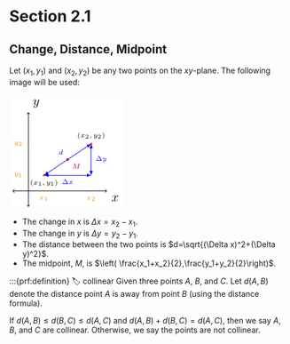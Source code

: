 # Section 2.1

## Change, Distance, Midpoint
Let $(x_1,y_1)$ and $(x_2,y_2)$ be any two points on the $xy$-plane. The following image will be used:

![Graph!](images/graph.png)

* The change in $x$ is $\Delta x = x_2 - x_1$.
* The change in $y$ is $\Delta y = y_2 - y_1$.
* The distance between the two points is $d=\sqrt{(\Delta x)^2+(\Delta y)^2}$.
* The midpoint, $M$, is $\left( \frac{x_1+x_2}{2},\frac{y_1+y_2}{2}\right)$.

:::{prf:definition}
:label: collinear
Given three points $A$, $B$, and $C$. Let $d(A,B)$ denote the distance point $A$ is away from point $B$ (using the distance formula).

If $d(A,B)\le d(B,C) \le d(A,C)$ and $d(A,B)+d(B,C) = d(A,C)$, then we say $A$, $B$, and $C$ are collinear. Otherwise, we say the points are not collinear.
